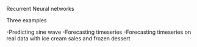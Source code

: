 Recurrent Neural networks

Three examples

-Predicting sine wave
-Forecasting timeseries
-Forecasting timeseries on real data with ice cream sales and frozen dessert
